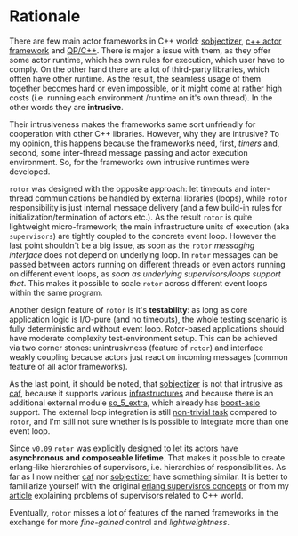 # Rationale

[sobjectizer]: https://github.com/Stiffstream/sobjectizer
[so_5_extra]: https://stiffstream.com/en/products/so_5_extra.html
[so_5_infra]: https://stiffstream.com/en/docs/sobjectizer/so_5-5/namespaceso__5_1_1env__infrastructures.html
[so_5_loops]: https://github.com/eao197/so-5-5/issues/25
[caf]: https://actor-framework.org/
[qpcpp]: https://www.state-machine.com/qpcpp/
[boost-asio]: https://www.boost.org/doc/libs/release/libs/asio
[erlang-sup]: https://learnyousomeerlang.com/supervisors#supervisor-concepts
[bas-suprevisors]: https://basiliscos.github.io/blog/2019/08/19/cpp-supervisors

There are few main actor frameworks in C++ world: [sobjectizer], [c++ actor framework][caf]
and [QP/C++][qpcpp]. There is major a issue with them, as they offer some actor runtime, which
has own rules for execution, which user have to comply. On the other hand there are a lot of
third-party libraries, which offten have other runtime. As the result, the seamless usage of
them together becomes hard or even impossible, or it might come at rather high costs (i.e.
running each environment /runtime  on it's own thread). In the other words they are **intrusive**.

Their intrusiveness makes the frameworks same sort unfriendly for cooperation with other C++
libraries. However, why they are intrusive? To my opinion, this happens because the frameworks
need, first, *timers* and, second, some inter-thread message passing and actor execution
environment. So, for the frameworks own intrusive runtimes were developed.

`rotor` was designed with the opposite approach: let timeouts and inter-thread communications
be handled by external libraries (loops), while `rotor` responsibility is just internal message
delivery (and a few build-in rules for initialization/termination of actors etc.). As the result
`rotor` is quite lightweight micro-framework; the main infrastructure units of execution (aka
`supervisors`) are tightly coupled to the concrete event loop. However the last point shouldn't
be a big issue, as soon as the `rotor` *messaging interface* does not depend on underlying
loop. In `rotor` messages can be passed between actors running on different threads or even
actors running on different event loops, as *soon as underlying supervisors/loops support
that*. This makes it possible to scale `rotor` across different event loops within the same
program.

Another design feature of `rotor` is it's **testability**: as long as core application
logic is I/O-pure (and no timeouts), the whole testing scenario is fully deterministic
and without event loop. Rotor-based applications should have moderate complexity
test-environment setup. This can be achieved via two corner stones: unintrusivness
(feature of `rotor`) and interface weakly coupling because actors just react on 
incoming messages (common feature of all actor frameworks). 

As the last point, it should be noted, that [sobjectizer] is not that intrusive as [caf],
because it supports various [infrastructures][so_5_infra] and because there is an additional
external module [so_5_extra], which already has [boost-asio] support. The external loop 
integration is still [non-trivial task][so_5_loops] compared to `rotor`, and I'm still not 
sure whether is is possible to integrate more than one event loop.

Since `v0.09` `rotor` was explicitly designed to let its actors have 
**asynchronous and composeable lifetime**. That makes it possible to create erlang-like 
hierarchies of supervisors, i.e. hierarchies of responsibilities. As far as I now neither
[caf] nor [sobjectizer] have something similar. It is better to familiarize yourself
with the original [erlang supervisros concepts][erlang-sup] or from my 
[article][bas-suprevisors] explaining problems of supervisors related to C++ world.

Eventually, `rotor` misses a lot of features of the named frameworks in the exchange for
more *fine-gained* control and *lightweightness*.
